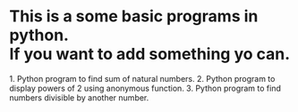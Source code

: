 <h1>This is a some basic programs in python.<br>If you want to add something yo can.</h1>
1. Python program to find sum of natural numbers.
2. Python program to display powers of 2 using anonymous function.
3. Python program to find numbers divisible by another number.